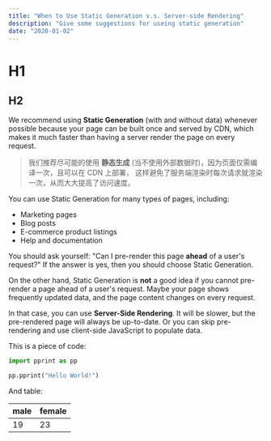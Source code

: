```yaml
---
title: "When to Use Static Generation v.s. Server-side Rendering"
description: "Give some suggestions for useing static generation"
date: "2020-01-02"
---
```


# H1

## H2

We recommend using **Static Generation** (with and without data) whenever possible because your page can be built once and served by CDN, which makes it much faster than having a server render the page on every request.

> 我们推荐尽可能的使用 **静态生成** (当不使用外部数据时)，因为页面仅需编译一次，且可以在 CDN 上部署，
> 这样避免了服务端渲染时每次请求就渲染一次，从而大大提高了访问速度。

You can use Static Generation for many types of pages, including:

- Marketing pages
- Blog posts
- E-commerce product listings
- Help and documentation



You should ask yourself: "Can I pre-render this page **ahead** of a user's request?" If the answer is yes, then you should choose Static Generation.

On the other hand, Static Generation is **not** a good idea if you cannot pre-render a page ahead of a user's request. Maybe your page shows frequently updated data, and the page content changes on every request.

In that case, you can use **Server-Side Rendering**. It will be slower, but the pre-rendered page will always be up-to-date. Or you can skip pre-rendering and use client-side JavaScript to populate data.

This is a piece of code:

```python
import pprint as pp

pp.pprint("Hello World!")
```

And table:

| male | female |
| ---- | ------ |
| 19   | 23     |
